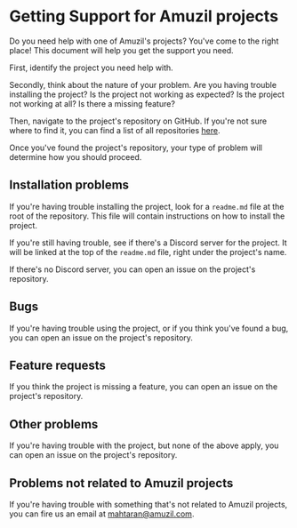 # Getting Support for Amuzil projects

Do you need help with one of Amuzil's projects? You've come to the right place!
This document will help you get the support you need.

First, identify the project you need help with.

Secondly, think about the nature of your problem.
Are you having trouble installing the project?
Is the project not working as expected?
Is the project not working at all?
Is there a missing feature?

Then, navigate to the project's repository on GitHub.
If you're not sure where to find it,
you can find a list of all repositories [here][amuzil-projects-url].

Once you've found the project's repository,
your type of problem will determine how you should proceed.

## Installation problems

If you're having trouble installing the project,
look for a `readme.md` file at the root of the repository.
This file will contain instructions on how to install the project.

If you're still having trouble, see if there's a Discord server for the project.
It will be linked at the top of the `readme.md` file, right under the project's name.

If there's no Discord server, you can open an issue on the project's repository.

## Bugs

If you're having trouble using the project,
or if you think you've found a bug,
you can open an issue on the project's repository.

## Feature requests

If you think the project is missing a feature,
you can open an issue on the project's repository.

## Other problems

If you're having trouble with the project,
but none of the above apply,
you can open an issue on the project's repository.

## Problems not related to Amuzil projects

If you're having trouble with something that's not related to Amuzil projects,
you can fire us an email at [mahtaran@amuzil.com][mahtaran-email].

[amuzil-projects-url]: https://github.com/orgs/amuzil/repositories
[mahtaran-email]: mailto:mahtaran@amuzil.com
